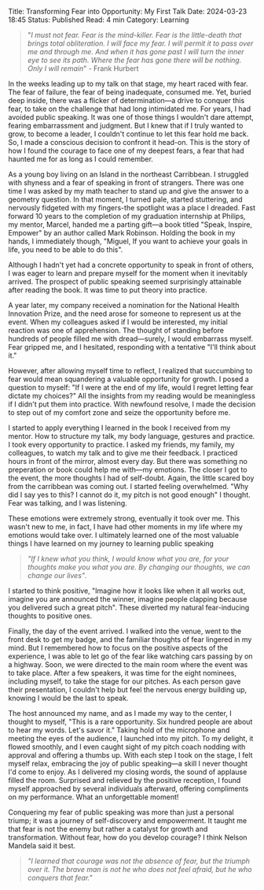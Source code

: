 Title: Transforming Fear into Opportunity: My First Talk
Date: 2024-03-23 18:45
Status: Published
Read: 4 min
Category: Learning

>"*I must not fear. Fear is the mind-killer. Fear is the little-death that brings total obliteration. I will face my fear. I will permit it to pass over me and through me. And when it has gone past I will turn the inner eye to see its path. Where the fear has gone there will be nothing. Only I will remain*" - Frank Hurbert

In the weeks leading up to my talk on that stage, my heart raced with fear. The fear of failure, the fear of being inadequate, consumed me. Yet, buried deep inside, there was a flicker of determination&mdash;a drive to conquer this fear, to take on the challenge that had long intimidated me. For years, I had avoided public speaking. It was one of those things I wouldn't dare attempt, fearing embarrassment and judgment. But I knew that if I truly wanted to grow, to become a leader, I couldn't continue to let this fear hold me back. So, I made a conscious decision to confront it head-on. This is the story of how I found the courage to face one of my deepest fears, a fear that had haunted me for as long as I could remember.

As a young boy living on an Island in the northeast Carribbean. I struggled with shyness and a fear of speaking in front of strangers. There was one time I was asked by my math teacher to stand up and give the answer to a geometry question. In that moment, I turned pale, started stuttering, and nervously fidgeted with my fingers-the spotlight was a place I dreaded. Fast forward 10 years to the completion of my graduation internship at Philips, my mentor, Marcel, handed me a parting gift&mdash;a book titled "Speak, Inspire, Empower" by an author called Mark Robinson. Holding the book in my hands, I immediately though, "Miguel, If you want to achieve your goals in life, you need to be able to do this".

Although I hadn't yet had a concrete opportunity to speak in front of others, I was eager to learn and prepare myself for the moment when it inevitably arrived. The prospect of public speaking seemed surprisingly attainable after reading the book. It was time to put theory into practice.

A year later, my company received a nomination for the National Health Innovation Prize, and the need arose for someone to represent us at the event. When my colleagues asked if I would be interested, my initial reaction was one of apprehension. The thought of standing before hundreds of people filled me with dread&mdash;surely, I would embarrass myself. Fear gripped me, and I hesitated, responding with a tentative "I'll think about it."

However, after allowing myself time to reflect, I realized that succumbing to fear would mean squandering a valuable opportunity for growth. I posed a question to myself: "If I were at the end of my life, would I regret letting fear dictate my choices?" All the insights from my reading would be meaningless if I didn't put them into practice. With newfound resolve, I made the decision to step out of my comfort zone and seize the opportunity before me. 

I started to apply everything I learned in the book I received from my mentor. How to structure my talk, my body language, gestures and practice. I took every opportunity to practice. I asked my friends, my family, my colleagues, to watch my talk and to give me their feedback. I practiced hours in front of the mirror, almost every day. But there was something no preperation or book could help me with&mdash;my emotions. The closer I got to the event, the more thoughts I had of self-doubt. Again, the little scared boy from the carribbean was coming out. I started feeling overwhelmed. "Why did I say yes to this? I cannot do it, my pitch is not good enough" I thought. Fear was talking, and I was listening. 

These emotions were extremely strong, eventually it took over me. This wasn't new to me, in fact, I have had other moments in my life where my emotions would take over. I ultimately learned one of the most valuable things I have learned on my journey to learning public speaking

>*"If I knew what you think, I would know what you are, for your thoughts make you what you are. By changing our thoughts, we can change our lives"*.

I started to think positive, "Imagine how it looks like when it all works out, imagine you are announced the winner, imagine people clapping because you delivered such a great pitch". These diverted my natural fear-inducing thoughts to positive ones.

Finally, the day of the event arrived. I walked into the venue, went to the front desk to get my badge, and the familiar thoughts of fear lingered in my mind. But I remembered how to focus on the positive aspects of the experience, I was able to let go of the fear like watching cars passing by on a highway. Soon, we were directed to the main room where the event was to take place. After a few speakers, it was time for the eight nominees, including myself, to take the stage for our pitches. As each person gave their presentation, I couldn't help but feel the nervous energy building up, knowing I would be the last to speak.

The host announced my name, and as I made my way to the center, I thought to myself, "This is a rare opportunity. Six hundred people are about to hear my words. Let's savor it." Taking hold of the microphone and meeting the eyes of the audience, I launched into my pitch. To my delight, it flowed smoothly, and I even caught sight of my pitch coach nodding with approval and offering a thumbs up. With each step I took on the stage, I felt myself relax, embracing the joy of public speaking—a skill I never thought I'd come to enjoy. As I delivered my closing words, the sound of applause filled the room. Surprised and relieved by the positive reception, I found myself approached by several individuals afterward, offering compliments on my performance. What an unforgettable moment!

Conquering my fear of public speaking was more than just a personal triump; it was a journey of self-discovery and empowerment. It taught me that fear is not the enemy but rather a catalyst for growth and transformation. Without fear, how do you develop courage? I think Nelson Mandela said it best.

>*"I learned that courage was not the absence of fear, but the triumph over it. The brave man is not he who does not feel afraid, but he who conquers that fear."*
